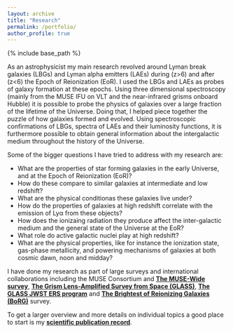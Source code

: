 ```yaml
---
layout: archive
title: "Research"
permalink: /portfolio/
author_profile: true
---
```


{% include base_path %}

As an astrophysicist my main research revolved around Lyman break galaxies (LBGs) and Lyman alpha emitters (LAEs) during (z>6) and after (z<6) the Epoch of Reionization (EoR). I used the LBGs and LAEs as probes of galaxy formation at these epochs. Using three dimensional spectroscopy (mainly from the MUSE IFU on VLT and the near-infrared grisms onboard Hubble) it is possible to probe the physics of galaxies over a large fraction of the lifetime of the Universe. Doing that, I helped piece together the puzzle of how galaxies formed and evolved. Using spectroscopic confirmations of LBGs, spectra of LAEs and their luminosity functions, it is furthermore possible to obtain general information about the intergalactic medium throughout the history of the Universe. 

Some of the bigger questions I have tried to address with my research are:

* What are the properties of star forming galaxies in the early Universe, and at the Epoch of Reionization (EoR)?
* How do these compare to similar galaxies at intermediate and low redshift?
* What are the physical conditionas these galaxies live under? 
* How do the properties of galaxies at high redshift correlate with the emission of Lyα from these objects?
* How does the ionizaing radiation they produce affect the inter-galactic medium and the general state of the Universe at the EoR?
* What role do active galactic nuclei play at high redshift?
* What are the physical properties, like for instance the ionization state, gas-phase metallicity, and powering mechanisms of galaxies at both cosmic dawn, noon and midday?   

I have done my research as part of large surveys and international collaborations including the MUSE Consortium and __[The MUSE-Wide survey](https://musewide.aip.de)__, __[The Grism Lens-Amplified Survey from Space (GLASS)](http://glass.astro.ucla.edu/)__, __[The GLASS JWST ERS program](http://glass.astro.ucla.edu/ers/)__ and __[The Brightest of Reionizing Galaxies (BoRG)](http://borg.astro.ucla.edu)__ survey.

To get a larger overview and more details on individual topics a good place to start is my __[scientific publication record](https://kasperschmidt.github.io/cv/)__.

